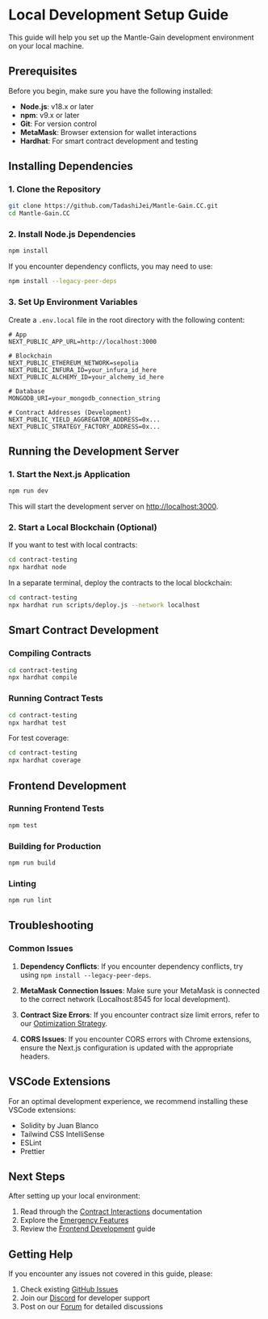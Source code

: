 # Local Development Setup Guide

This guide will help you set up the Mantle-Gain development environment on your local machine.

## Prerequisites

Before you begin, make sure you have the following installed:

- **Node.js**: v18.x or later
- **npm**: v9.x or later
- **Git**: For version control
- **MetaMask**: Browser extension for wallet interactions
- **Hardhat**: For smart contract development and testing

## Installing Dependencies

### 1. Clone the Repository

```bash
git clone https://github.com/TadashiJei/Mantle-Gain.CC.git
cd Mantle-Gain.CC
```

### 2. Install Node.js Dependencies

```bash
npm install
```

If you encounter dependency conflicts, you may need to use:

```bash
npm install --legacy-peer-deps
```

### 3. Set Up Environment Variables

Create a `.env.local` file in the root directory with the following content:

```
# App
NEXT_PUBLIC_APP_URL=http://localhost:3000

# Blockchain
NEXT_PUBLIC_ETHEREUM_NETWORK=sepolia
NEXT_PUBLIC_INFURA_ID=your_infura_id_here
NEXT_PUBLIC_ALCHEMY_ID=your_alchemy_id_here

# Database
MONGODB_URI=your_mongodb_connection_string

# Contract Addresses (Development)
NEXT_PUBLIC_YIELD_AGGREGATOR_ADDRESS=0x...
NEXT_PUBLIC_STRATEGY_FACTORY_ADDRESS=0x...
```

## Running the Development Server

### 1. Start the Next.js Application

```bash
npm run dev
```

This will start the development server on [http://localhost:3000](http://localhost:3000).

### 2. Start a Local Blockchain (Optional)

If you want to test with local contracts:

```bash
cd contract-testing
npx hardhat node
```

In a separate terminal, deploy the contracts to the local blockchain:

```bash
cd contract-testing
npx hardhat run scripts/deploy.js --network localhost
```

## Smart Contract Development

### Compiling Contracts

```bash
cd contract-testing
npx hardhat compile
```

### Running Contract Tests

```bash
cd contract-testing
npx hardhat test
```

For test coverage:

```bash
cd contract-testing
npx hardhat coverage
```

## Frontend Development

### Running Frontend Tests

```bash
npm test
```

### Building for Production

```bash
npm run build
```

### Linting

```bash
npm run lint
```

## Troubleshooting

### Common Issues

1. **Dependency Conflicts**: If you encounter dependency conflicts, try using `npm install --legacy-peer-deps`.

2. **MetaMask Connection Issues**: Make sure your MetaMask is connected to the correct network (Localhost:8545 for local development).

3. **Contract Size Errors**: If you encounter contract size limit errors, refer to our [Optimization Strategy](../OPTIMIZATION_STRATEGY.md).

4. **CORS Issues**: If you encounter CORS errors with Chrome extensions, ensure the Next.js configuration is updated with the appropriate headers.

## VSCode Extensions

For an optimal development experience, we recommend installing these VSCode extensions:

- Solidity by Juan Blanco
- Tailwind CSS IntelliSense
- ESLint
- Prettier

## Next Steps

After setting up your local environment:

1. Read through the [Contract Interactions](../CONTRACT_INTERACTIONS.md) documentation
2. Explore the [Emergency Features](../EMERGENCY_FEATURES.md)
3. Review the [Frontend Development](./FRONTEND.md) guide

## Getting Help

If you encounter any issues not covered in this guide, please:

1. Check existing [GitHub Issues](https://github.com/TadashiJei/Mantle-Gain.CC/issues)
2. Join our [Discord](https://discord.gg/mantle-gain) for developer support
3. Post on our [Forum](https://forum.mantle-gain.cc) for detailed discussions
